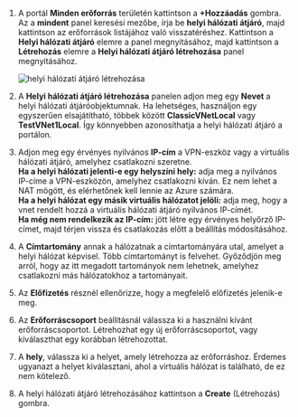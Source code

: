 1. A portál **Minden erőforrás** területén kattintson a **+Hozzáadás** gombra. Az a **mindent** panel keresési mezőbe, írja be **helyi hálózati átjáró**, majd kattintson az erőforrások listájához való visszatéréshez. Kattintson a **Helyi hálózati átjáró** elemre a panel megnyitásához, majd kattintson a **Létrehozás** elemre a **Helyi hálózati átjáró létrehozása** panel megnyitásához.
   
    ![helyi hálózati átjáró létrehozása](./media/vpn-gateway-add-lng-rm-portal-include/lng.png)

2. A **Helyi hálózati átjáró létrehozása** panelen adjon meg egy **Nevet** a helyi hálózati átjáróobjektumnak. Ha lehetséges, használjon egy egyszerűen elsajátítható, többek között **ClassicVNetLocal** vagy **TestVNet1Local**. Így könnyebben azonosíthatja a helyi hálózati átjáró a portálon.
3. Adjon meg egy érvényes nyilvános **IP-cím** a VPN-eszköz vagy a virtuális hálózati átjáró, amelyhez csatlakozni szeretne.<br>**Ha a helyi hálózati jelenti-e egy helyszíni hely:** adja meg a nyilvános IP-címe a VPN-eszközön, amelyhez csatlakozni kíván. Ez nem lehet a NAT mögött, és elérhetőnek kell lennie az Azure számára.<br>**Ha a helyi hálózat egy másik virtuális hálózatot jelöli:** adja meg, hogy a vnet rendelt hozzá a virtuális hálózati átjáró nyilvános IP-címét.<br>**Ha még nem rendelkezik az IP-cím:** jött létre egy érvényes helyőrző IP-címet, majd térjen vissza és csatlakozás előtt a beállítás módosításához.
4. A **Címtartomány** annak a hálózatnak a címtartományára utal, amelyet a helyi hálózat képvisel. Több címtartományt is felvehet. Győződjön meg arról, hogy az itt megadott tartományok nem lehetnek, amelyhez csatlakozni más hálózatokhoz a tartományait.
5. Az **Előfizetés** résznél ellenőrizze, hogy a megfelelő előfizetés jelenik-e meg.
6. Az **Erőforráscsoport** beállításnál válassza ki a használni kívánt erőforráscsoportot. Létrehozhat egy új erőforráscsoportot, vagy kiválaszthat egy korábban létrehozottat.
7. A **hely**, válassza ki a helyet, amely létrehozza az erőforráshoz. Érdemes ugyanazt a helyet kiválasztani, ahol a virtuális hálózat is található, de ez nem kötelező.
8. A helyi hálózati átjáró létrehozásához kattintson a **Create** (Létrehozás) gombra.

